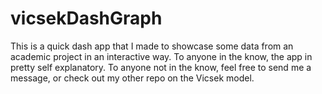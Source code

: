 # vicsekDashGraph
This is a quick dash app that I made to showcase some data from an academic project in an interactive way. To anyone in the know, the app in pretty self explanatory. To anyone not in the know, feel free to send me a message, or check out my other repo on the Vicsek model.
